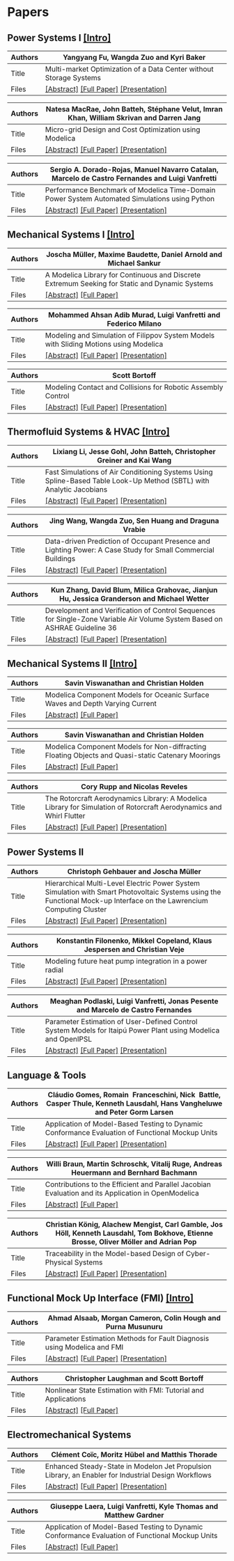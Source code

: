 # Papers


## Power Systems I [[Intro]](PowerSystemsIIntro.pdf)

Authors | Yangyang Fu, Wangda Zuo and Kyri Baker 
--- | ---
Title | Multi-market Optimization of a Data Center without Storage Systems 
Files | [[Abstract]](Modelica_2020Conference_Abstracts.pdf)  [[Full Paper]](Modelica2020US_paper_8.pdf) [[Presentation]](Modelica2020US_presentation_8.pdf)


Authors | Natesa MacRae, John Batteh, Stéphane Velut, Imran Khan, William Skrivan and Darren Jang 
--- | ---
Title | Micro-grid Design and Cost Optimization using Modelica 
Files | [[Abstract]](Modelica_2020Conference_Abstracts.pdf)   [[Full Paper]](Modelica2020US_paper_17.pdf) [[Presentation]](Modelica2020US_presentation_17.pdf)


Authors | Sergio A. Dorado-Rojas, Manuel Navarro Catalan, Marcelo de Castro Fernandes and Luigi Vanfretti 
--- | ---
Title | Performance Benchmark of Modelica Time-Domain Power System Automated Simulations using Python
Files | [[Abstract]](Modelica_2020Conference_Abstracts.pdf)   [[Full Paper]](Modelica2020US_paper_28.pdf) [[Presentation]](Modelica2020US_presentation_28.pdf)


## Mechanical Systems I [[Intro]](MechanicalSystemsIIntro.pdf)

Authors | Joscha Müller, Maxime Baudette, Daniel Arnold and Michael Sankur 
--- | ---
Title | A Modelica Library for Continuous and Discrete Extremum Seeking for Static and Dynamic Systems
Files | [[Abstract]](Modelica_2020Conference_Abstracts.pdf)   [[Full Paper]](Modelica2020US_paper_16.pdf) 


Authors | Mohammed Ahsan Adib Murad, Luigi Vanfretti and Federico Milano
--- | ---
Title | Modeling and Simulation of Filippov System Models with Sliding Motions using Modelica
Files | [[Abstract]](Modelica_2020Conference_Abstracts.pdf)   [[Full Paper]](Modelica2020US_paper_23.pdf) [[Presentation]](Modelica2020US_presentation_23.pdf)


Authors | Scott Bortoff
--- | ---
Title | Modeling Contact and Collisions for Robotic Assembly Control
Files | [[Abstract]](Modelica_2020Conference_Abstracts.pdf)   [[Full Paper]](Modelica2020US_paper_26.pdf) [[Presentation]](Modelica2020US_presentation_26.pdf)


## Thermofluid Systems & HVAC [[Intro]](ThermofluidSystemsIntro.pdf)

Authors | Lixiang Li, Jesse Gohl, John Batteh, Christopher Greiner and Kai Wang
--- | ---
Title | Fast Simulations of Air Conditioning Systems Using Spline-Based Table Look-Up Method (SBTL) with Analytic Jacobians
Files | [[Abstract]](Modelica_2020Conference_Abstracts.pdf)   [[Full Paper]](Modelica2020US_paper_18.pdf) [[Presentation]](Modelica2020US_presentation_18.pdf)


Authors | Jing Wang, Wangda Zuo, Sen Huang and Draguna Vrabie
--- | ---
Title | Data-driven Prediction of Occupant Presence and Lighting Power: A Case Study for Small Commercial Buildings
Files | [[Abstract]](Modelica_2020Conference_Abstracts.pdf)   [[Full Paper]](Modelica2020US_paper_7.pdf) [[Presentation]](Modelica2020US_presentation_7.pdf)


Authors | Kun Zhang, David Blum, Milica Grahovac, Jianjun Hu, Jessica Granderson and Michael Wetter
--- | ---
Title | Development and Verification of Control Sequences for Single-Zone Variable Air Volume System Based on ASHRAE Guideline 36
Files | [[Abstract]](Modelica_2020Conference_Abstracts.pdf)   [[Full Paper]](Modelica2020US_paper_19.pdf) [[Presentation]](Modelica2020US_presentation_19.pdf)


## Mechanical Systems II [[Intro]](MechanicalSystemsIIIntro.pdf)

Authors | Savin Viswanathan and Christian Holden
--- | ---
Title | Modelica Component Models for Oceanic Surface Waves and Depth Varying Current
Files | [[Abstract]](Modelica_2020Conference_Abstracts.pdf)   [[Full Paper]](Modelica2020US_paper_3.pdf) 


Authors | Savin Viswanathan and Christian Holden
--- | ---
Title | Modelica Component Models for Non-diffracting Floating Objects and Quasi-static Catenary Moorings
Files | [[Abstract]](Modelica_2020Conference_Abstracts.pdf)   [[Full Paper]](Modelica2020US_paper_4.pdf) 


Authors | Cory Rupp and Nicolas Reveles
--- | ---
Title | The Rotorcraft Aerodynamics Library: A Modelica Library for Simulation of Rotorcraft Aerodynamics and Whirl Flutter
Files | [[Abstract]](Modelica_2020Conference_Abstracts.pdf)   [[Full Paper]](Modelica2020US_paper_12.pdf) [[Presentation]](Modelica2020US_presentation_12.pdf)


## Power Systems II

Authors | Christoph Gehbauer and Joscha Müller
--- | ---
Title | Hierarchical Multi-Level Electric Power System Simulation with Smart Photovoltaic Systems using the Functional Mock-up Interface on the Lawrencium Computing Cluster
Files | [[Abstract]](Modelica_2020Conference_Abstracts.pdf)   [[Full Paper]](Modelica2020US_paper_20.pdf) [[Presentation]](Modelica2020US_presentation_20.pdf)


Authors | Konstantin Filonenko, Mikkel Copeland, Klaus Jespersen and Christian Veje
--- | ---
Title | Modeling future heat pump integration in a power radial
Files | [[Abstract]](Modelica_2020Conference_Abstracts.pdf)   [[Full Paper]](Modelica2020US_paper_15.pdf) [[Presentation]](Modelica2020US_presentation_15.pdf)


Authors | Meaghan Podlaski, Luigi Vanfretti, Jonas Pesente and Marcelo de Castro Fernandes
--- | ---
Title | Parameter Estimation of User-Defined Control System Models for Itaipú Power Plant using Modelica and OpenIPSL
Files | [[Abstract]](Modelica_2020Conference_Abstracts.pdf)   [[Full Paper]](Modelica2020US_paper_9.pdf) [[Presentation]](Modelica2020US_presentation_9.pdf)


## Language & Tools

Authors | Cláudio Gomes, Romain  Franceschini, Nick  Battle, Casper Thule, Kenneth Lausdahl, Hans Vangheluwe and Peter Gorm Larsen
--- | ---
Title | Application of Model-Based Testing to Dynamic Conformance Evaluation of Functional Mockup Units
Files | [[Abstract]](Modelica_2020Conference_Abstracts.pdf)   [[Full Paper]](Modelica2020US_paper_1.pdf) [[Presentation]](Modelica2020US_presentation_1.pdf)


Authors | Willi Braun, Martin Schroschk, Vitalij Ruge, Andreas Heuermann and Bernhard Bachmann
--- | ---
Title | Contributions to the Efficient and Parallel Jacobian Evaluation and its Application in OpenModelica
Files | [[Abstract]](Modelica_2020Conference_Abstracts.pdf)   [[Full Paper]](Modelica2020US_paper_10.pdf) 


Authors | Christian König, Alachew Mengist, Carl Gamble, Jos Höll, Kenneth Lausdahl, Tom Bokhove, Etienne Brosse, Oliver Möller and Adrian Pop
--- | ---
Title | Traceability in the Model-based Design of Cyber-Physical Systems
Files | [[Abstract]](Modelica_2020Conference_Abstracts.pdf)   [[Full Paper]](Modelica2020US_paper_11.pdf) [[Presentation]](Modelica2020US_presentation_11.pdf)


## Functional Mock Up Interface (FMI) [[Intro]](FMIIntro.pdf)

Authors | Ahmad Alsaab, Morgan Cameron, Colin Hough and Purna Musunuru
--- | ---
Title | Parameter Estimation Methods for Fault Diagnosis using Modelica and FMI
Files | [[Abstract]](Modelica_2020Conference_Abstracts.pdf)   [[Full Paper]](Modelica2020US_paper_29.pdf) [[Presentation]](Modelica2020US_presentation_29.pdf)


Authors | Christopher Laughman and Scott Bortoff
--- | ---
Title | Nonlinear State Estimation with FMI: Tutorial and Applications
Files | [[Abstract]](Modelica_2020Conference_Abstracts.pdf)   [[Full Paper]](Modelica2020US_paper_27.pdf) 

## Electromechanical Systems 

Authors | Clément Coïc, Moritz Hübel and Matthis Thorade
--- | ---
Title | Enhanced Steady-State in Modelon Jet Propulsion Library, an Enabler for Industrial Design Workflows
Files | [[Abstract]](Modelica_2020Conference_Abstracts.pdf)   [[Full Paper]](Modelica2020US_paper_25.pdf) [[Presentation]](Modelica2020US_presentation_25.pdf)


Authors | Giuseppe Laera, Luigi Vanfretti, Kyle Thomas and Matthew Gardner
--- | ---
Title | Application of Model-Based Testing to Dynamic Conformance Evaluation of Functional Mockup Units
Files | [[Abstract]](Modelica_2020Conference_Abstracts.pdf)   [[Full Paper]](Modelica2020US_paper_6.pdf) 





